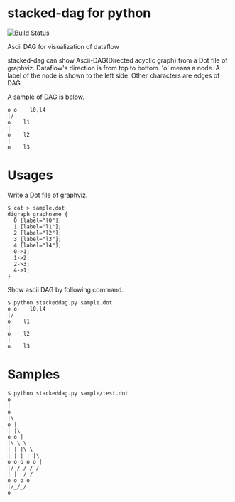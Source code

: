 # stacked-dag for python

[![Build Status](https://travis-ci.org/junjihashimoto/py-stacked-dag.png?branch=master)](https://travis-ci.org/junjihashimoto/py-stacked-dag)

Ascii DAG for visualization of dataflow

stacked-dag can show Ascii-DAG(Directed acyclic graph) from a Dot file of graphviz.
Dataflow's direction is from top to bottom.
'o' means a node. A label of the node is shown to the left side.
Other characters are edges of DAG.

A sample of DAG is below.

```
o o    l0,l4
|/
o    l1
|
o    l2
|
o    l3
```

# Usages

Write a Dot file of graphviz.

```
$ cat > sample.dot
digraph graphname {
  0 [label="l0"];
  1 [label="l1"];
  2 [label="l2"];
  3 [label="l3"];
  4 [label="l4"];
  0->1;
  1->2;
  2->3;
  4->1;
}
```

Show ascii DAG by following command.

```
$ python stackeddag.py sample.dot
o o    l0,l4
|/
o    l1
|
o    l2
|
o    l3
```


# Samples

```
$ python stackeddag.py sample/test.dot
o
|
o
|\
o |
| |\
o o |
|\ \ \
| | |\ \
| | | | |\
o o o o o |
|/ /_/ / /
| |  / /
o o o o
|/_/_/
o
```
